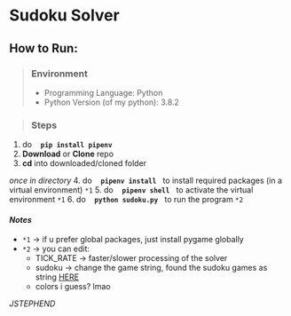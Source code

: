 # Sudoku Solver

## How to Run:

> ### Environment
> * Programming Language: Python
> * Python Version (of my python): 3.8.2

> ### Steps
1. do &nbsp;&nbsp; **`pip install pipenv`**
2. **Download** or **Clone** repo
3. **cd** into downloaded/cloned folder

_once in directory_
4. do &nbsp;&nbsp; **`pipenv install`** &nbsp; to install required packages (in a virtual environment) `*1`
5. do &nbsp;&nbsp; **`pipenv shell`** &nbsp; to activate the virtual environment `*1`
6. do &nbsp;&nbsp; **`python sudoku.py`** &nbsp; to run the program `*2`



#### *Notes*
* `*1` -> if u prefer global packages, just install pygame globally
* `*2` -> you can edit:
    * TICK_RATE -> faster/slower processing of the solver
    * sudoku -> change the game string, found the sudoku games as string [HERE](https://www.kaggle.com/bryanpark/sudoku)
    * colors i guess? lmao




*JSTEPHEND*
